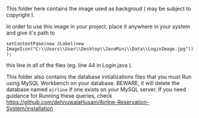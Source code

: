 This folder here contains the image used as backgroud ( may be subject to copyright ).

In order to use this image in your project, place it anywhere in your system and give it's path to

   `setContentPane(new JLabel(new ImageIcon("C:\\Users\\User\\Desktop\\JavaMini\\Data\\LoginImage.jpg")));`

this line in all of the files (eg. line 44 in Login.java ). 

This folder also contains the database initializations files that you must Run using MySQL Workbench on your database.
BEWARE, it will delete the database named `airline` if one exists on your MySQL server.
If you need guidance for Running these queries, check https://github.com/dehnuwalaHusain/Airline-Reservation-System/installation
